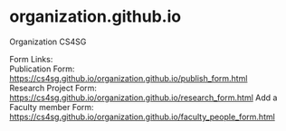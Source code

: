 # organization.github.io
Organization CS4SG

Form Links:
<br />
Publication Form: https://cs4sg.github.io/organization.github.io/publish_form.html <br />
Research Project Form: https://cs4sg.github.io/organization.github.io/research_form.html
Add a Faculty member Form: https://cs4sg.github.io/organization.github.io/faculty_people_form.html
